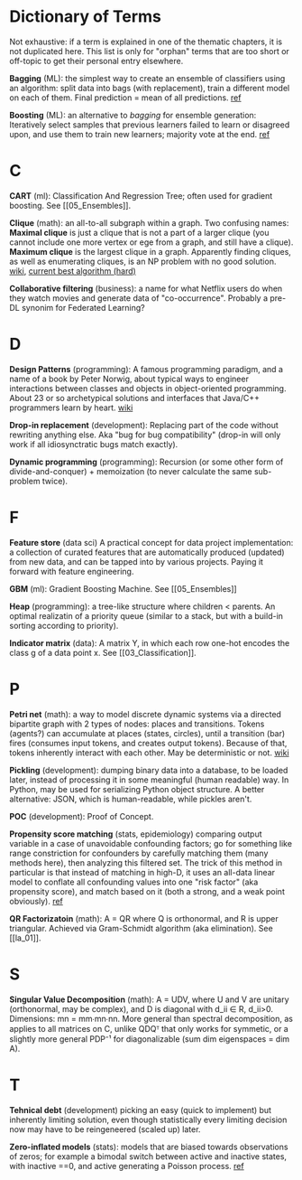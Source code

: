 Dictionary of Terms
===
Not exhaustive: if a term is explained in one of the thematic chapters, it is not duplicated here. This list is only for "orphan" terms that are too short or off-topic to get their personal entry elsewhere.


**Bagging** (ML): the simplest way to create an ensemble of classifiers using an algorithm: split data into bags (with replacement), train a different model on each of them. Final prediction = mean of all predictions. [ref](https://analyticsindiamag.com/primer-ensemble-learning-bagging-boosting/)

**Boosting** (ML): an alternative to _bagging_ for ensemble generation: Iteratively select samples that previous learners failed to learn or disagreed upon, and use them to train new learners; majority vote at the end. [ref](https://analyticsindiamag.com/primer-ensemble-learning-bagging-boosting/)

# C

**CART** (ml): Classification And Regression Tree; often used for gradient boosting. See [[05_Ensembles]].

**Clique** (math): an all-to-all subgraph within a graph. Two confusing names: **Maximal clique** is just a clique that is not a part of a larger clique (you cannot include one more vertex or ege from a graph, and still have a clique). **Maximum clique** is the largest clique in a graph. Apparently finding cliques, as well as enumerating cliques, is an NP problem with no good solution. [wiki](https://en.wikipedia.org/wiki/Clique_problem), [current best algorithm (hard)](https://www.sciencedirect.com/science/article/abs/pii/S0305054810001504)

**Collaborative filtering** (business): a name for what Netflix users do when they watch movies and generate data of "co-occurrence". Probably a pre-DL synonim for Federated Learning?

# D

**Design Patterns** (programming): A famous programming paradigm, and a name of a book by Peter Norwig, about typical ways to engineer interactions between classes and objects in object-oriented programming. About 23 or so archetypical solutions and interfaces that Java/C++ programmers learn by heart. [wiki](https://en.wikipedia.org/wiki/Software_design_pattern)

**Drop-in replacement** (development): Replacing part of the code without rewriting anything else. Aka "bug for bug compatibility" (drop-in will only work if all idiosynctratic bugs match exactly).

**Dynamic programming** (programming): Recursion (or some other form of divide-and-conquer) + memoization (to never calculate the same sub-problem twice).

# F

**Feature store** (data sci) A practical concept for data project implementation: a collection of curated features that are automatically produced (updated) from new data, and can be tapped into by various projects. Paying it forward with feature engineering.

**GBM** (ml): Gradient Boosting Machine. See [[05_Ensembles]]

**Heap** (programming): a tree-like structure where children < parents. An optimal realizatin of a priority queue (similar to a stack, but with a build-in sorting according to priority).

**Indicator matrix** (data): A matrix Y, in which each row one-hot encodes the class g of a data point x. See [[03_Classification]].

# P
**Petri net** (math): a way to model discrete dynamic systems via a directed bipartite graph with 2 types of nodes: places and transitions. Tokens (agents?) can accumulate at places (states, circles), until a transition (bar) fires (consumes input tokens, and creates output tokens). Because of that, tokens inherently interact with each other. May be deterministic or not. [wiki](https://en.wikipedia.org/wiki/Petri_net)

**Pickling** (development): dumping binary data into a database, to be loaded later, instead of processing it in some meaningful (human readable) way. In Python, may be used for serializing Python object structure. A better alternative: JSON, which is human-readable, while pickles aren't.

**POC** (development): Proof of Concept.

**Propensity score matching** (stats, epidemiology) comparing output variable in a case of unavoidable confounding factors; go for something like range constriction for confounders by carefully matching them (many methods here), then analyzing this filtered set. The trick of this method in particular is that instead of matching in high-D, it uses an all-data linear model to conflate all confounding values into one "risk factor" (aka propensity score), and match based on it (both a strong, and a weak point obviously). [ref](https://en.wikipedia.org/wiki/Propensity_score_matching)

**QR Factorizatoin** (math): A = QR where Q is orthonormal, and R is upper triangular. Achieved via Gram-Schmidt algorithm (aka elimination). See [[la_01]].

# S

**Singular Value Decomposition** (math): A = UDV, where U and V are unitary (orthonormal, may be complex), and D is diagonal with d_ii ∈ R, d_ii>0. Dimensions: mn = mm∙mn∙nn. More general than spectral decomposition, as applies to all matrices on C, unlike QDQᵀ that only works for symmetic, or a slightly more general PDP⁻¹ for diagonalizable (sum dim eigenspaces = dim A).

# T

**Tehnical debt** (development) picking an easy (quick to implement) but inherently limiting solution, even though statistically every limiting decision now may have to be reingeneered (scaled up) later.

**Zero-inflated models** (stats): models that are biased towards observations of zeros; for example a bimodal switch between active and inactive states, with inactive ==0, and active generating a Poisson process. [ref](https://en.wikipedia.org/wiki/Zero-inflated_model)